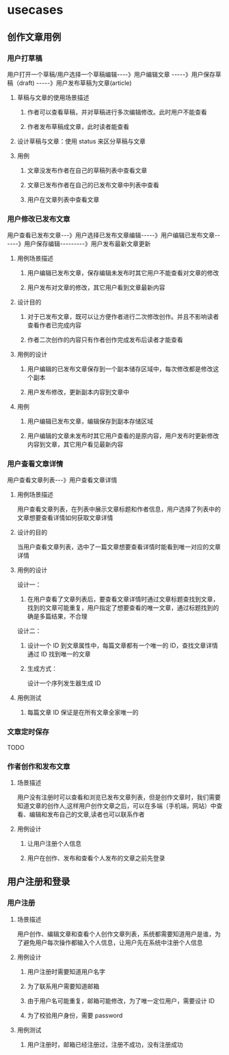 # usecases

## 创作文章用例

### 用户打草稿

用户打开一个草稿/用户选择一个草稿编辑----》用户编辑文章 -----》用户保存草稿（draft) -----》用户发布草稿为文章(article)

1. 草稿与文章的使用场景描述

   1. 作者可以查看草稿，并对草稿进行多次编辑修改。此时用户不能查看

   2. 作者发布草稿成文章，此时读者能查看

2. 设计草稿与文章：使用 status 来区分草稿与文章

3. 用例

   1. 文章没发布作者在自己的草稿列表中查看文章

   2. 文章已发布作者在自己的已发布文章中列表中查看

   3. 用户在文章列表中查看文章

### 用户修改已发布文章

用户查看已发布文章---》用户选择已发布文章编辑-----》用户编辑已发布文章------》用户保存编辑---------》用户发布最新文章更新

1. 用例场景描述

   1. 用户编辑已发布文章，保存编辑未发布时其它用户不能查看对文章的修改

   2. 用户发布对文章的修改，其它用户看到文章最新内容

2. 设计目的

   1. 对于已发布文章，既可以让方便作者进行二次修改创作。并且不影响读者查看作者已完成内容

   2. 作者二次创作的内容只有作者创作完成发布后读者才能查看

3. 用例的设计

   1. 用户编辑的已发布文章保存到一个副本储存区域中，每次修改都是修改这个副本

   2. 用户发布修改，更新副本内容到文章中

4. 用例

   1. 用户编辑已发布文章，编辑保存到副本存储区域

   2. 用户编辑的文章未发布时其它用户查看的是原内容，用户发布时更新修改内容到文章，其它用户看见最新内容

### 用户查看文章详情

用户查看文章列表---》用户查看文章详情

1. 用例场景描述

   用户查看文章列表，在列表中展示文章标题和作者信息，用户选择了列表中的文章想要查看详情如何获取文章详情

2. 设计的目的

   当用户查看文章列表，选中了一篇文章想要查看详情时能看到唯一对应的文章详情

3. 用例的设计

   设计一：

   1. 在用户查看了文章列表后，要查看文章详情时通过文章标题查找到文章，找到的文章可能重复，用户指定了想要查看的唯一文章，通过标题找到的确是多篇结果，不合理

   设计二：

   1. 设计一个 ID 到文章属性中，每篇文章都有一个唯一的 ID，查找文章详情通过 ID 找到唯一的文章

   2. 生成方式：

      设计一个序列发生器生成 ID

4. 用例测试

   1. 每篇文章 ID 保证是在所有文章全家唯一的

### 文章定时保存

TODO

### 作者创作和发布文章

1. 场景描述

   用户没有注册时可以查看和浏览已发布文章列表，但是创作文章时，我们需要知道文章的创作人,这样用户创作文章之后，可以在多端（手机端，网站）中查看、编辑和发布自己的文章,读者也可以联系作者

2. 用例设计

   1. 让用户注册个人信息

   2. 用户在创作、发布和查看个人发布的文章之前先登录

## 用户注册和登录

### 用户注册

1. 场景描述

   用户创作、编辑文章和查看个人创作文章列表，系统都需要知道用户是谁，为了避免用户每次操作都输入个人信息，让用户先在系统中注册个人信息

2. 用例设计

   1. 用户注册时需要知道用户名字

   2. 为了联系用户需要知道邮箱

   3. 由于用户名可能重复，邮箱可能修改，为了唯一定位用户，需要设计 ID

   4. 为了校验用户身份，需要 password

3. 用例测试

   1. 用户注册时，邮箱已经注册过，注册不成功，没有注册成功

